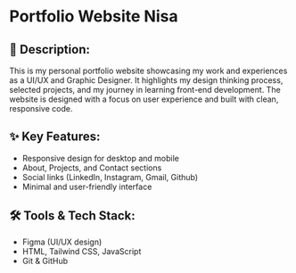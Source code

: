 # Portfolio Website Nisa

## 📌 Description:
This is my personal portfolio website showcasing my work and experiences as a UI/UX and Graphic Designer. It highlights my design thinking process, selected projects, and my journey in learning front-end development. The website is designed with a focus on user experience and built with clean, responsive code.

## ✨ Key Features:
- Responsive design for desktop and mobile
- About, Projects, and Contact sections
- Social links (LinkedIn, Instagram, Gmail, Github)
- Minimal and user-friendly interface

## 🛠️ Tools & Tech Stack:
- Figma (UI/UX design)
- HTML, Tailwind CSS, JavaScript
- Git & GitHub

